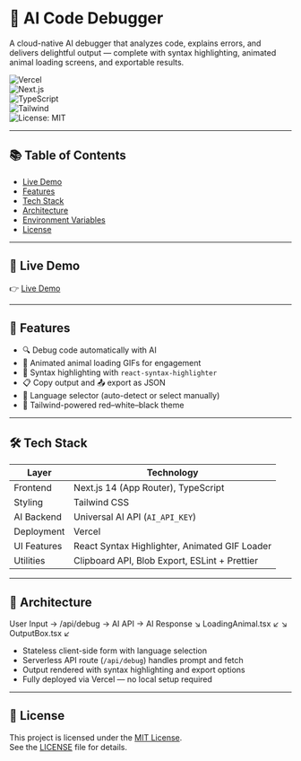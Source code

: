 # 🧠 AI Code Debugger

A cloud-native AI debugger that analyzes code, explains errors, and delivers delightful output — complete with syntax highlighting, animated animal loading screens, and exportable results.

![Vercel](https://img.shields.io/badge/Hosted%20on-Vercel-black?logo=vercel)  
![Next.js](https://img.shields.io/badge/Next.js-14-blue?logo=next.js)  
![TypeScript](https://img.shields.io/badge/TypeScript-Strict-blue?logo=typescript)  
![Tailwind](https://img.shields.io/badge/TailwindCSS-Responsive-06B6D4?logo=tailwindcss)  
![License: MIT](https://img.shields.io/badge/License-MIT-green.svg)

---

## 📚 Table of Contents

- [Live Demo](#-live-demo)
- [Features](#-features)
- [Tech Stack](#-tech-stack)
- [Architecture](#-architecture)
- [Environment Variables](#-environment-variables)
- [License](#-license)

---

## 🔗 Live Demo

👉 [Live Demo](https://ai-code-debugger-git-main-niks-projects-20063e2f.vercel.app?_vercel_share=NXXoUTxICaFRryjrJNVQkY7DNTrXSwEa)

---

## 🚀 Features

- 🔍 Debug code automatically with AI  
- 🐾 Animated animal loading GIFs for engagement  
- 🎨 Syntax highlighting with `react-syntax-highlighter`  
- 📋 Copy output and 📤 export as JSON  
- 🧪 Language selector (auto-detect or select manually)  
- 💅 Tailwind-powered red–white–black theme  

---

## 🛠️ Tech Stack

| Layer        | Technology                          |
|--------------|--------------------------------------|
| Frontend     | Next.js 14 (App Router), TypeScript  |
| Styling      | Tailwind CSS                        |
| AI Backend   | Universal AI API (`AI_API_KEY`)      |
| Deployment   | Vercel                              |
| UI Features  | React Syntax Highlighter, Animated GIF Loader |
| Utilities    | Clipboard API, Blob Export, ESLint + Prettier |

---

## 🧱 Architecture

User Input → /api/debug → AI API → AI Response
↘︎ LoadingAnimal.tsx ↙︎ ↘︎ OutputBox.tsx ↙︎

- Stateless client-side form with language selection  
- Serverless API route (`/api/debug`) handles prompt and fetch  
- Output rendered with syntax highlighting and export options  
- Fully deployed via Vercel — no local setup required  

---


## 📄 License

This project is licensed under the [MIT License](https://opensource.org/licenses/MIT).  
See the [LICENSE](./LICENSE) file for details.
